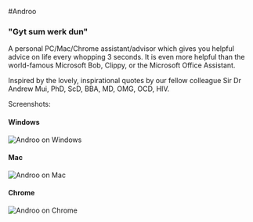 #Androo

### "Gyt sum werk dun"

A personal PC/Mac/Chrome assistant/advisor which gives you helpful advice on life every whopping 3 seconds. It is even more helpful than the world-famous Microsoft Bob, Clippy, or the Microsoft Office Assistant.

Inspired by the lovely, inspirational quotes by our fellow colleague Sir Dr Andrew Mui, PhD, ScD, BBA, MD, OMG, OCD, HIV.

Screenshots:

#### Windows

![Androo on Windows](http://i.imgur.com/zXIhHdZ.png)

#### Mac

![Androo on Mac](http://i.imgur.com/xEUv9xj.png)

#### Chrome

![Androo on Chrome](http://i.imgur.com/d0DnRlG.png)
